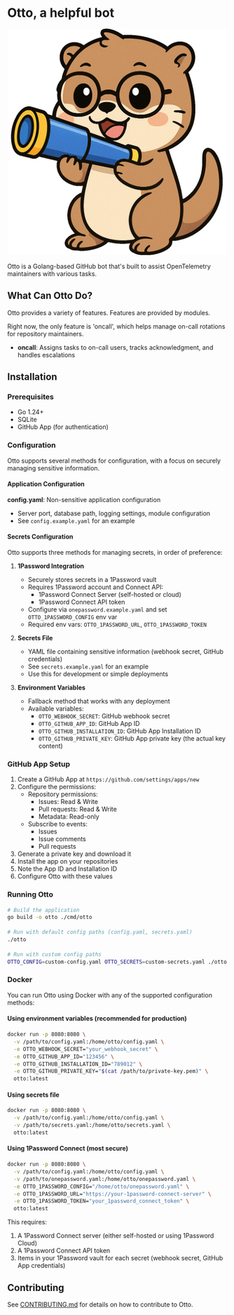 # Otto, a helpful bot

![otto, a helpful otter, is here to help you!](./bin/otto.png)

Otto is a Golang-based GitHub bot that's built to assist OpenTelemetry maintainers with various tasks.

## What Can Otto Do?

Otto provides a variety of features. Features are provided by modules.

Right now, the only feature is 'oncall', which helps manage on-call rotations for repository maintainers.

- **oncall**: Assigns tasks to on-call users, tracks acknowledgment, and handles escalations

## Installation

### Prerequisites

- Go 1.24+
- SQLite
- GitHub App (for authentication)

### Configuration

Otto supports several methods for configuration, with a focus on securely managing sensitive information.

#### Application Configuration

**config.yaml**: Non-sensitive application configuration
- Server port, database path, logging settings, module configuration
- See `config.example.yaml` for an example

#### Secrets Configuration

Otto supports three methods for managing secrets, in order of preference:

1. **1Password Integration**
   - Securely stores secrets in a 1Password vault
   - Requires 1Password account and Connect API:
     - 1Password Connect Server (self-hosted or cloud)
     - 1Password Connect API token
   - Configure via `onepassword.example.yaml` and set `OTTO_1PASSWORD_CONFIG` env var
   - Required env vars: `OTTO_1PASSWORD_URL`, `OTTO_1PASSWORD_TOKEN`

2. **Secrets File**
   - YAML file containing sensitive information (webhook secret, GitHub credentials)
   - See `secrets.example.yaml` for an example
   - Use this for development or simple deployments

3. **Environment Variables**
   - Fallback method that works with any deployment
   - Available variables:
     - `OTTO_WEBHOOK_SECRET`: GitHub webhook secret
     - `OTTO_GITHUB_APP_ID`: GitHub App ID
     - `OTTO_GITHUB_INSTALLATION_ID`: GitHub App Installation ID
     - `OTTO_GITHUB_PRIVATE_KEY`: GitHub App private key (the actual key content)

### GitHub App Setup

1. Create a GitHub App at `https://github.com/settings/apps/new`
2. Configure the permissions:
   - Repository permissions: 
     - Issues: Read & Write
     - Pull requests: Read & Write
     - Metadata: Read-only
   - Subscribe to events:
     - Issues
     - Issue comments
     - Pull requests
3. Generate a private key and download it
4. Install the app on your repositories
5. Note the App ID and Installation ID
6. Configure Otto with these values

### Running Otto

```bash
# Build the application
go build -o otto ./cmd/otto

# Run with default config paths (config.yaml, secrets.yaml)
./otto

# Run with custom config paths
OTTO_CONFIG=custom-config.yaml OTTO_SECRETS=custom-secrets.yaml ./otto
```

### Docker

You can run Otto using Docker with any of the supported configuration methods:

#### Using environment variables (recommended for production)

```bash
docker run -p 8080:8080 \
  -v /path/to/config.yaml:/home/otto/config.yaml \
  -e OTTO_WEBHOOK_SECRET="your_webhook_secret" \
  -e OTTO_GITHUB_APP_ID="123456" \
  -e OTTO_GITHUB_INSTALLATION_ID="789012" \
  -e OTTO_GITHUB_PRIVATE_KEY="$(cat /path/to/private-key.pem)" \
  otto:latest
```

#### Using secrets file

```bash
docker run -p 8080:8080 \
  -v /path/to/config.yaml:/home/otto/config.yaml \
  -v /path/to/secrets.yaml:/home/otto/secrets.yaml \
  otto:latest
```

#### Using 1Password Connect (most secure)

```bash
docker run -p 8080:8080 \
  -v /path/to/config.yaml:/home/otto/config.yaml \
  -v /path/to/onepassword.yaml:/home/otto/onepassword.yaml \
  -e OTTO_1PASSWORD_CONFIG="/home/otto/onepassword.yaml" \
  -e OTTO_1PASSWORD_URL="https://your-1password-connect-server" \
  -e OTTO_1PASSWORD_TOKEN="your_1password_connect_token" \
  otto:latest
```

This requires:
1. A 1Password Connect server (either self-hosted or using 1Password Cloud)
2. A 1Password Connect API token
3. Items in your 1Password vault for each secret (webhook secret, GitHub App credentials)

## Contributing

See [CONTRIBUTING.md](CONTRIBUTING.md) for details on how to contribute to Otto.

